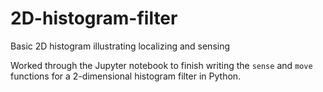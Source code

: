 # 2D-histogram-filter
Basic 2D histogram illustrating localizing and sensing

Worked through the Jupyter notebook to finish writing the `sense` and `move` functions for a 2-dimensional histogram filter in Python.
